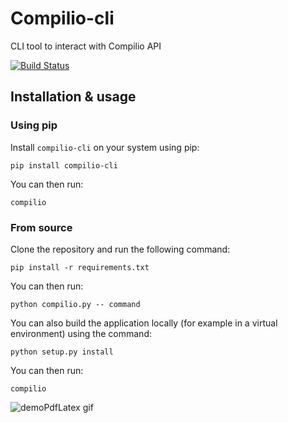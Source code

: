 # Compilio-cli
CLI tool to interact with Compilio API

[![Build Status](https://travis-ci.org/compilio/compilio-cli.svg?branch=master)](https://travis-ci.org/compilio/compilio-cli)

## Installation & usage

### Using pip

Install `compilio-cli` on your system using pip:

```
pip install compilio-cli
```

You can then run:

```
compilio
```

### From source

Clone the repository and run the following command:

```
pip install -r requirements.txt
```

You can then run:

```
python compilio.py -- command
```

You can also build the application locally (for example in a virtual environment)
using the command:

```
python setup.py install
```

You can then run:

```
compilio
```

![demoPdfLatex gif](/assets/demo_pdflatex.gif)
